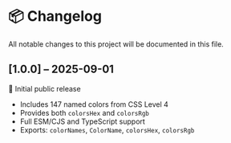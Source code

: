 # 📦 Changelog

All notable changes to this project will be documented in this file.

## [1.0.0] – 2025-09-01

🔹 Initial public release

- Includes 147 named colors from CSS Level 4
- Provides both `colorsHex` and `colorsRgb`
- Full ESM/CJS and TypeScript support
- Exports: `colorNames`, `ColorName`, `colorsHex`, `colorsRgb`